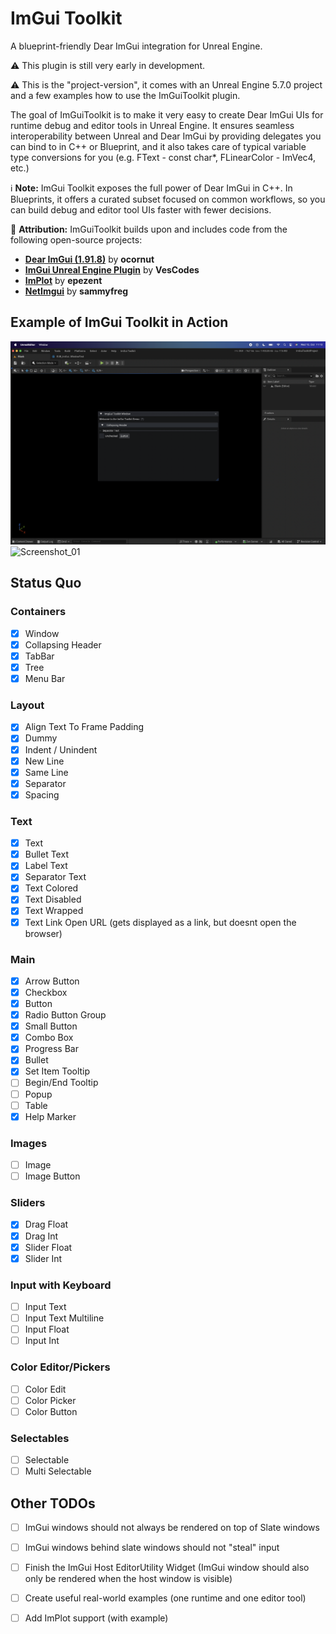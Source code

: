 # ImGui Toolkit

A blueprint-friendly Dear ImGui integration for Unreal Engine.

⚠️ This plugin is still very early in development.

⚠️ This is the "project-version", it comes with an Unreal Engine 5.7.0 project and a few examples how to use the ImGuiToolkit plugin.

The goal of ImGuiToolkit is to make it very easy to create Dear ImGui UIs for runtime debug and editor tools in Unreal Engine.
It ensures seamless interoperability between Unreal and Dear ImGui by providing delegates you can bind to in C++ or Blueprint,
and it also takes care of typical variable type conversions for you (e.g. FText - const char*, FLinearColor - ImVec4, etc.)

ℹ️️ **Note:** ImGui Toolkit exposes the full power of Dear ImGui in C++. In Blueprints, it offers a curated subset focused on common workflows, so you can build debug and editor tool UIs faster with fewer decisions.

🧩 **Attribution:** ImGuiToolkit builds upon and includes code from the following open-source projects:

- [**Dear ImGui (1.91.8)**](https://github.com/ocornut/imgui) by **ocornut**
- [**ImGui Unreal Engine Plugin**](https://github.com/VesCodes/ImGui) by **VesCodes**
- [**ImPlot**](https://github.com/epezent/implot) by **epezent**
- [**NetImgui**](https://github.com/sammyfreg/netImgui) by **sammyfreg**

## Example of ImGui Toolkit in Action

![Screenshot_01](Screenshots/ImGuiToolkit_InAction_01.png)
![Screenshot_01](Screenshots/ImGuiToolkit_InAction_02.png)

## Status Quo

### Containers

- [x] Window
- [x] Collapsing Header
- [x] TabBar
- [x] Tree
- [x] Menu Bar

### Layout

- [x] Align Text To Frame Padding
- [x] Dummy
- [x] Indent / Unindent
- [x] New Line
- [x] Same Line
- [x] Separator
- [x] Spacing

### Text

- [x] Text
- [x] Bullet Text
- [x] Label Text
- [x] Separator Text
- [x] Text Colored
- [x] Text Disabled
- [x] Text Wrapped
- [x] Text Link Open URL (gets displayed as a link, but doesnt open the browser)

### Main

- [x] Arrow Button
- [x] Checkbox
- [x] Button
- [x] Radio Button Group
- [x] Small Button
- [x] Combo Box
- [x] Progress Bar
- [x] Bullet
- [x] Set Item Tooltip
- [ ] Begin/End Tooltip
- [ ] Popup
- [ ] Table
- [x] Help Marker

### Images

- [ ] Image
- [ ] Image Button

### Sliders

- [x] Drag Float
- [x] Drag Int
- [x] Slider Float
- [x] Slider Int

### Input with Keyboard

- [ ] Input Text
- [ ] Input Text Multiline
- [ ] Input Float
- [ ] Input Int

### Color Editor/Pickers

- [ ] Color Edit
- [ ] Color Picker
- [ ] Color Button

### Selectables

- [ ] Selectable
- [ ] Multi Selectable

## Other TODOs

- [ ] ImGui windows should not always be rendered on top of Slate windows
- [ ] ImGui windows behind slate windows should not "steal" input
- [ ] Finish the ImGui Host EditorUtility Widget (ImGui window should also only be rendered when the host window is visible)
- [ ] Create useful real-world examples (one runtime and one editor tool)
- [ ] Add ImPlot support (with example)



